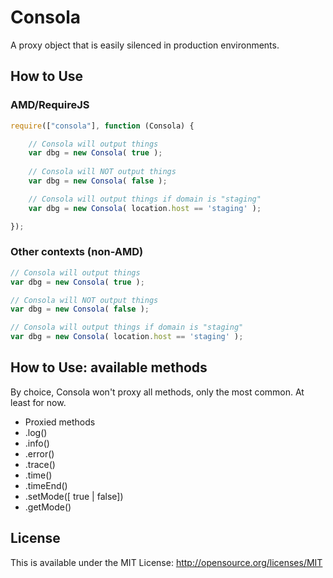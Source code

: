 # Consola

A proxy object that is easily silenced in production environments.

## How to Use

### AMD/RequireJS

```javascript
require(["consola"], function (Consola) {

    // Consola will output things
    var dbg = new Consola( true );
    
    // Consola will NOT output things
    var dbg = new Consola( false );

    // Consola will output things if domain is "staging"
    var dbg = new Consola( location.host == 'staging' );

});
```

### Other contexts (non-AMD)

```javascript
// Consola will output things
var dbg = new Consola( true );

// Consola will NOT output things
var dbg = new Consola( false );

// Consola will output things if domain is "staging"
var dbg = new Consola( location.host == 'staging' );
```

## How to Use: available methods

By choice, Consola won't proxy all methods, only the most common. At least for now.

* Proxied methods
 * .log()
 * .info()
 * .error()
 * .trace()
 * .time()
 * .timeEnd()
* .setMode([ true | false]) 
* .getMode() 


## License

This is available under the MIT License:
http://opensource.org/licenses/MIT
